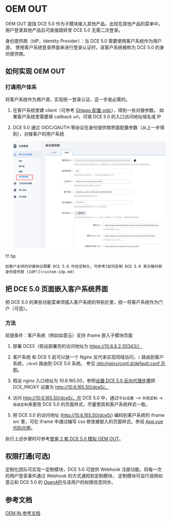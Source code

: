 # OEM OUT

OEM OUT 是指 DCE 5.0 作为子模块接入其他产品，出现在其他产品的菜单中。
用户登录其他产品后可直接跳转至 DCE 5.0 无需二次登录。

身份提供商（IdP，Identity Provider）：当 DCE 5.0 需要使用客户系统作为用户源，
使用客户系统登录界面来进行登录认证时，该客户系统被称为 DCE 5.0 的身份提供商。

## 如何实现 OEM OUT

### 打通用户体系

将客户系统作为用户源，实现统一登录认证，这一步是必需的。

1. 在客户系统里建 client（可参考 [Ghippo 配置 oidc](../user-guide/access-control/oidc.md)），得到一些对接参数。
   如果客户系统里需要填 callback url，可填 DCE 5.0 的入口访问地址域名或 IP

1. DCE 5.0 通过 OIDC/OAUTH 等协议在身份提供商界面配置参数（从上一步得到），对接客户的用户系统

   ![oidc](./images/oem-out01.png)

!!! tip

    如客户支持的对接协议需要 DCE 5.0 作些定制化，可参考[如何定制 DCE 5.0 来对接外部身份提供商 (IdP)](custom-idp.md)

## 把 DCE 5.0 页面嵌入客户系统界面

把 DCE 5.0 的某些功能菜单项插入客户系统的导航栏里，统一将客户系统作为门户（可选）。

### 方法

前提条件：客户系统（例如如意云）支持 iframe 嵌入子模块页面

1. 部署 DCE5（假设部署完的访问地址为 https://10.6.8.2:30343/）

1. 客户系统 和 DCE 5 前可以放一个 Nginx 反代来实现同域访问，`/` 路由到客户系统，`/dce5` 路由到 DCE 5.0 系统。
   参见 [/etc/nginx/conf.d/default.conf 示例](./examples/default2.conf)。

1. 假设 nginx 入口地址为 10.6.165.50，参照[设置 DCE 5.0 反向代理步骤](../install/reverse-proxy.md)把
   DCE_PROXY 设置为 http://10.6.165.50/dce5/。

1. 访问 http://10.6.165.50/dce5/。在 DCE 5.0 中，通过`平台设置` –> `外观定制` -> `高级定制`来更改 DCE 5.0
   的页面样式，尽量使其和客户系统样式一致。

1. 把 DCE 5.0 的访问地址 (http://10.6.165.50/dce5/) 编码到客户系统的 iframe src 里，可在 iframe 中通过编写
   css 修改被嵌入的页面样式。参阅 [App.vue 代码示例](./examples/App.vue)。

执行上述步骤时可参考[使用 2 套 DCE 5.0 模拟 OEM OUT](./dce5-dce5.md)。

## 权限打通(可选)

定制化团队可实现一定制模块，DCE 5.0 可提供 Webhook 注册功能，将每一次的用户登录事件通过 Webhook 的方式通知到定制模块，
定制模块可自行调用如意云和 DCE 5.0 的 [OpenAPI](https://docs.daocloud.io/openapi/)与该用户的权限信息同步。

## 参考文档

[OEM IN 参考文档](oem-in.md)
